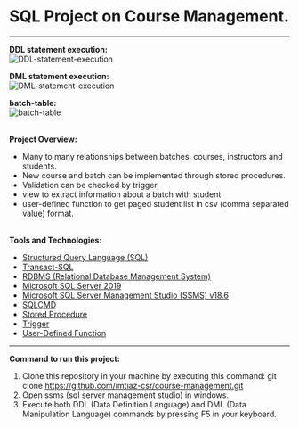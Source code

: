 # SQL Project on Course Management.
<hr />

<strong>DDL statement execution:</strong>
<br />
![DDL-statement-execution](https://user-images.githubusercontent.com/58094678/140607020-ccb84d9f-d7f0-4789-829a-77f26a24dac5.jpg)
<br />

<strong>DML statement execution:</strong>
<br />
![DML-statement-execution](https://user-images.githubusercontent.com/58094678/140607024-34b29739-1989-4e08-8f85-642a5d7956ff.jpg)
<br />

<strong>batch-table:</strong>
<br />
![batch-table](https://user-images.githubusercontent.com/58094678/140607171-77896522-9ec3-47b1-8a69-da0121661439.jpg)
<br />

<br />
<strong>Project Overview:</strong>
<br />
<ul>
  <li>Many to many relationships between batches, courses, instructors and students.</li>
  <li>New course and batch can be implemented through stored procedures.</li>
  <li>Validation can be checked by trigger.</li>
  <li>view to extract information about a batch with student.</li>
  <li>user-defined function to get paged student list in csv (comma separated value) format.</li>
</ul>
<br />
<strong>Tools and Technologies:</strong>

<ul>
  <li><a href="https://en.wikipedia.org/wiki/SQL">Structured Query Language (SQL)</a></li>
  <li><a href="https://docs.microsoft.com/en-us/sql/t-sql/language-reference?view=sql-server-ver15">Transact-SQL</a></li>
  <li><a href="https://en.wikipedia.org/wiki/Relational_database">RDBMS (Relational Database Management System)</a></li>
  <li><a href="https://www.microsoft.com/en-us/sql-server/sql-server-2019">Microsoft SQL Server 2019</a></li>
  <li><a href="https://docs.microsoft.com/en-us/sql/ssms/download-sql-server-management-studio-ssms?view=sql-server-ver15">Microsoft SQL Server Management Studio (SSMS) v18.6</a></li>
  <li><a href="https://docs.microsoft.com/en-us/sql/tools/sqlcmd-utility?view=sql-server-ver15">SQLCMD</a></li>
  <li><a href="https://docs.microsoft.com/en-us/sql/relational-databases/stored-procedures/create-a-stored-procedure?view=sql-server-ver15">Stored Procedure</a></li>
  <li><a href="https://docs.microsoft.com/en-us/sql/t-sql/statements/create-trigger-transact-sql?view=sql-server-ver15">Trigger</a></li>
  <li><a href="https://docs.microsoft.com/en-us/sql/relational-databases/user-defined-functions/user-defined-functions?view=sql-server-ver15">User-Defined Function</a></li>
</ul>

<hr />

<strong>Command to run this project:</strong> 
<br />
1. Clone this repository in your machine by executing this command: git clone https://github.com/imtiaz-csr/course-management.git
2. Open ssms (sql server management studio) in windows.
3. Execute both DDL (Data Definition Language) and DML (Data Manipulation Language) commands by pressing F5 in your keyboard.
